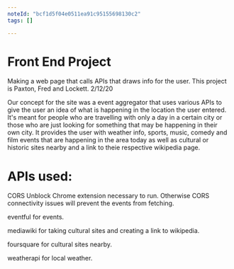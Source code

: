 ```yaml
---
noteId: "bcf1d5f04e0511ea91c95155698130c2"
tags: []

---
```


# Front End Project

Making a web page that calls APIs that draws info for the user. 
This project is Paxton, Fred and Lockett.
2/12/20

Our concept for the site was a event aggregator that uses various APIs to give the user an idea of what is happening in the location the user entered. It's 
meant for people who are travelling with only a day in a certain city or those who are just looking for something that may be happening in their own city. It provides the user with weather info, sports, music, comedy and film events that are happening in the area today as well as cultural or historic sites nearby and a link to theie respective wikipedia page.

# APIs used:

CORS Unblock Chrome extension necessary to run. Otherwise CORS connectivity issues will prevent the events from fetching.

eventful for events.


mediawiki for taking cultural sites and creating a link to wikipedia.


foursquare for cultural sites nearby.


weatherapi for local weather.



